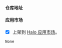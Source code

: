 #### 仓库地址

#### 应用市场

- [x] 上架到 [Halo 应用市场](https://www.halo.run/store/apps)。

<!--
当前 Halo 应用市场暂不支持开发者注册和发布应用，所以如果你需要上架到 Halo 应用市场，请勾选这个选项，我们会帮你上架。
后续 Halo 应用市场支持开发者注册和发布应用后，我们会转移应用的所有权。
-->

```release-note
None
```